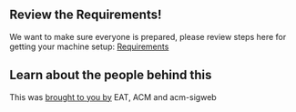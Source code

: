 <br>
<br>
<br>

## Review the Requirements!

We want to make sure everyone is prepared, please review steps here for getting your machine setup: <a href="prereq.php">Requirements</a>

## Learn about the people behind this

This was <a href="about.php">brought to you by</a> EAT, ACM and acm-sigweb
